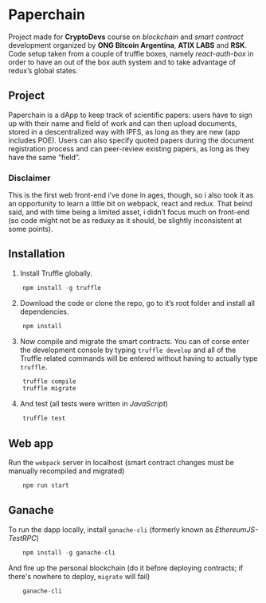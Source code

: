 # Paperchain

Project made for **CryptoDevs** course on *blockchain* and *smart contract* development organized by **ONG Bitcoin Argentina**, **ATIX LABS** and **RSK**. Code setup taken from a couple of truffle boxes, namely *react-auth-box* in order to have an out of the box auth system and to take advantage of redux’s global states.

## Project

Paperchain is a dApp to keep track of scientific papers: users have to sign up with their name and field of work and can then upload documents, stored in a descentralized way with IPFS, as long as they are new (app includes POE). Users can also specify quoted papers during the document registration process and can peer-review existing papers, as long as they have the same “field”.

### Disclaimer

This is the first web front-end i’ve done in ages, though, so i also took it as an opportunity to learn a little bit on webpack, react and redux. That beind said, and with time being a limited asset, i didn’t focus much on front-end (so code might not be as reduxy as it should, be slightly inconsistent at some points).

## Installation

1. Install Truffle globally.
```javascript
    npm install -g truffle
```

2. Download the code or clone the repo, go to it’s root folder and install all dependencies.
```javascript
    npm install
```

3. Now compile and migrate the smart contracts. You can of corse enter the development console by typing `truffle develop` and all of the Truffle related commands will be entered without having to actually type `truffle`.
```javascript
    truffle compile
    truffle migrate
```

4. And test (all tests were written in *JavaScript*)
```javascript
    truffle test
```

## Web app

Run the `webpack` server in localhost (smart contract changes must be manually recompiled and migrated)
```javascript
    npm run start
```

## Ganache

To run the dapp locally, install `ganache-cli` (formerly known as *EthereumJS-TestRPC*)
```javascript
    npm install -g ganache-cli
```

And fire up the personal blockchain (do it before deploying contracts; if there's nowhere to deploy, `migrate` will fail)
```javascript
    ganache-cli
```
